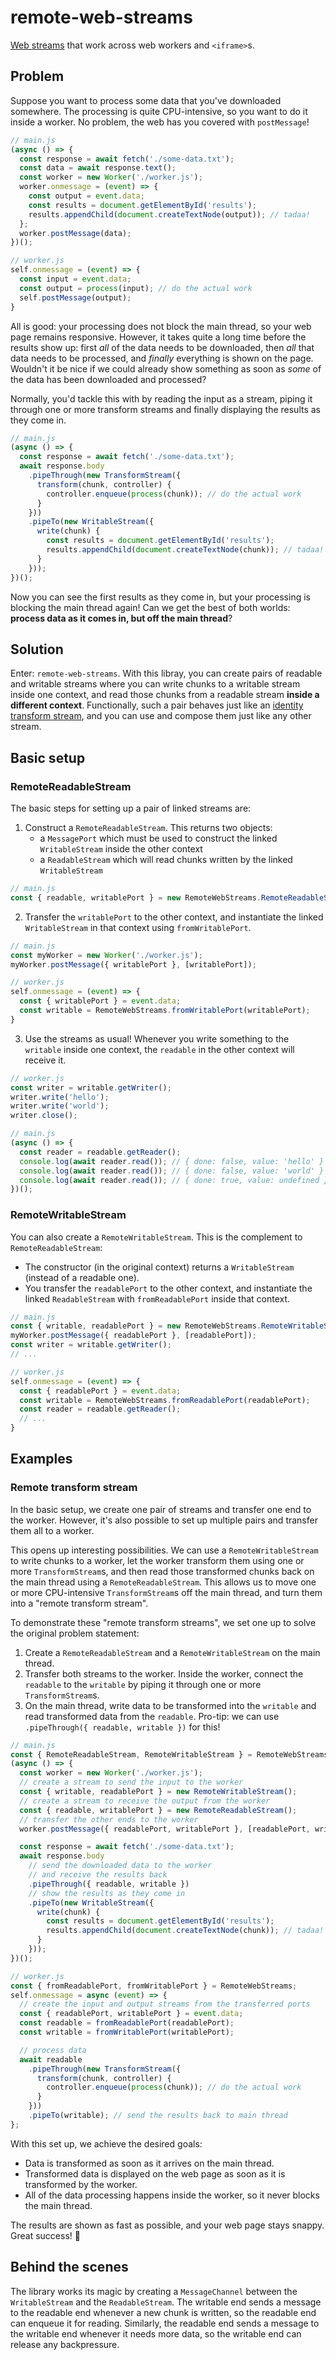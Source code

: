 # remote-web-streams
[Web streams][streams-spec] that work across web workers and `<iframe>`s.

## Problem
Suppose you want to process some data that you've downloaded somewhere. The processing is quite CPU-intensive,
so you want to do it inside a worker. No problem, the web has you covered with `postMessage`!

```js
// main.js
(async () => {
  const response = await fetch('./some-data.txt');
  const data = await response.text();
  const worker = new Worker('./worker.js');
  worker.onmessage = (event) => {
    const output = event.data;
    const results = document.getElementById('results');
    results.appendChild(document.createTextNode(output)); // tadaa!
  };
  worker.postMessage(data);
})();

// worker.js
self.onmessage = (event) => {
  const input = event.data;
  const output = process(input); // do the actual work
  self.postMessage(output);
}
```

All is good: your processing does not block the main thread, so your web page remains responsive. However, it takes
quite a long time before the results show up: first *all* of the data needs to be downloaded, then *all* that data
needs to be processed, and *finally* everything is shown on the page. Wouldn't it be nice if we could already show
something as soon as *some* of the data has been downloaded and processed?

Normally, you'd tackle this with by reading the input as a stream, piping it through one or more transform streams
and finally displaying the results as they come in.

```js
// main.js
(async () => {
  const response = await fetch('./some-data.txt');
  await response.body
    .pipeThrough(new TransformStream({
      transform(chunk, controller) {
        controller.enqueue(process(chunk)); // do the actual work
      }
    }))
    .pipeTo(new WritableStream({
      write(chunk) {
        const results = document.getElementById('results');
        results.appendChild(document.createTextNode(chunk)); // tadaa!
      }
    }));
})();
```

Now you can see the first results as they come in, but your processing is blocking the main thread again!
Can we get the best of both worlds: **process data as it comes in, but off the main thread**?

## Solution
Enter: `remote-web-streams`. With this libray, you can create pairs of readable and writable streams
where you can write chunks to a writable stream inside one context, and read those chunks from a readable stream
**inside a different context**.
Functionally, such a pair behaves just like an [identity transform stream][identity-transform-stream], and you can
use and compose them just like any other stream.

## Basic setup

### RemoteReadableStream
The basic steps for setting up a pair of linked streams are:
1. Construct a `RemoteReadableStream`. This returns two objects:
   * a `MessagePort` which must be used to construct the linked `WritableStream` inside the other context
   * a `ReadableStream` which will read chunks written by the linked `WritableStream`
```js
// main.js
const { readable, writablePort } = new RemoteWebStreams.RemoteReadableStream();
```
2. Transfer the `writablePort` to the other context, and instantiate the linked `WritableStream` in that context
   using `fromWritablePort`.
```js
// main.js
const myWorker = new Worker('./worker.js');
myWorker.postMessage({ writablePort }, [writablePort]);

// worker.js
self.onmessage = (event) => {
  const { writablePort } = event.data;
  const writable = RemoteWebStreams.fromWritablePort(writablePort);
}
```
3. Use the streams as usual! Whenever you write something to the `writable` inside one context,
   the `readable` in the other context will receive it.
```js
// worker.js
const writer = writable.getWriter();
writer.write('hello');
writer.write('world');
writer.close();

// main.js
(async () => {
  const reader = readable.getReader();
  console.log(await reader.read()); // { done: false, value: 'hello' }
  console.log(await reader.read()); // { done: false, value: 'world' }
  console.log(await reader.read()); // { done: true, value: undefined }
})();
```

### RemoteWritableStream
You can also create a `RemoteWritableStream`.
This is the complement to `RemoteReadableStream`:
* The constructor (in the original context) returns a `WritableStream` (instead of a readable one).
* You transfer the `readablePort` to the other context,
  and instantiate the linked `ReadableStream` with `fromReadablePort` inside that context.
```js
// main.js
const { writable, readablePort } = new RemoteWebStreams.RemoteWritableStream();
myWorker.postMessage({ readablePort }, [readablePort]);
const writer = writable.getWriter();
// ...

// worker.js
self.onmessage = (event) => {
  const { readablePort } = event.data;
  const writable = RemoteWebStreams.fromReadablePort(readablePort);
  const reader = readable.getReader();
  // ...
}
```

## Examples

### Remote transform stream
In the basic setup, we create one pair of streams and transfer one end to the worker.
However, it's also possible to set up multiple pairs and transfer them all to a worker.

This opens up interesting possibilities. We can use a `RemoteWritableStream` to write chunks to a worker,
let the worker transform them using one or more `TransformStream`s, and then read those transformed chunks
back on the main thread using a `RemoteReadableStream`.
This allows us to move one or more CPU-intensive `TransformStream`s off the main thread,
and turn them into a "remote transform stream".

To demonstrate these "remote transform streams", we set one up to solve the original problem statement:
1. Create a `RemoteReadableStream` and a `RemoteWritableStream` on the main thread.
2. Transfer both streams to the worker. Inside the worker, connect the `readable` to the `writable` by piping it
   through one or more `TransformStream`s.
3. On the main thread, write data to be transformed into the `writable` and read transformed data from the `readable`.
   Pro-tip: we can use `.pipeThrough({ readable, writable })` for this!

```js
// main.js
const { RemoteReadableStream, RemoteWritableStream } = RemoteWebStreams;
(async () => {
  const worker = new Worker('./worker.js');
  // create a stream to send the input to the worker
  const { writable, readablePort } = new RemoteWritableStream();
  // create a stream to receive the output from the worker
  const { readable, writablePort } = new RemoteReadableStream();
  // transfer the other ends to the worker
  worker.postMessage({ readablePort, writablePort }, [readablePort, writablePort]);

  const response = await fetch('./some-data.txt');
  await response.body
    // send the downloaded data to the worker
    // and receive the results back
    .pipeThrough({ readable, writable })
    // show the results as they come in
    .pipeTo(new WritableStream({
      write(chunk) {
        const results = document.getElementById('results');
        results.appendChild(document.createTextNode(chunk)); // tadaa!
      }
    }));
})();

// worker.js
const { fromReadablePort, fromWritablePort } = RemoteWebStreams;
self.onmessage = async (event) => {
  // create the input and output streams from the transferred ports
  const { readablePort, writablePort } = event.data;
  const readable = fromReadablePort(readablePort);
  const writable = fromWritablePort(writablePort);

  // process data
  await readable
    .pipeThrough(new TransformStream({
      transform(chunk, controller) {
        controller.enqueue(process(chunk)); // do the actual work
      }
    }))
    .pipeTo(writable); // send the results back to main thread
};
```
With this set up, we achieve the desired goals:
* Data is transformed as soon as it arrives on the main thread.
* Transformed data is displayed on the web page as soon as it is transformed by the worker.
* All of the data processing happens inside the worker, so it never blocks the main thread.

The results are shown as fast as possible, and your web page stays snappy. Great success! 🎉

## Behind the scenes
The library works its magic by creating a `MessageChannel` between the `WritableStream` and the `ReadableStream`.
The writable end sends a message to the readable end whenever a new chunk is written,
so the readable end can enqueue it for reading.
Similarly, the readable end sends a message to the writable end whenever it needs more data,
so the writable end can release any backpressure.

[streams-spec]: https://streams.spec.whatwg.org/
[fetch-spec]: https://fetch.spec.whatwg.org/
[identity-transform-stream]: https://streams.spec.whatwg.org/#identity-transform-stream
